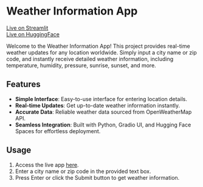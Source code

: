 # Weather Information App
[Live on Streamlit](https://weather-information-app.streamlit.app/)
<br>
[Live on HuggingFace](https://huggingface.co/spaces/Mustafaansari/weather-info-app)

Welcome to the Weather Information App! This project provides real-time weather updates for any location worldwide. Simply input a city name or zip code, and instantly receive detailed weather information, including temperature, humidity, pressure, sunrise, sunset, and more.

## Features

- **Simple Interface**: Easy-to-use interface for entering location details.
- **Real-time Updates**: Get up-to-date weather information instantly.
- **Accurate Data**: Reliable weather data sourced from OpenWeatherMap API.
- **Seamless Integration**: Built with Python, Gradio UI, and Hugging Face Spaces for effortless deployment.

## Usage

1. Access the live app [here](https://huggingface.co/spaces/Mustafaansari/weather-info-app).
2. Enter a city name or zip code in the provided text box.
3. Press Enter or click the Submit button to get weather information.


